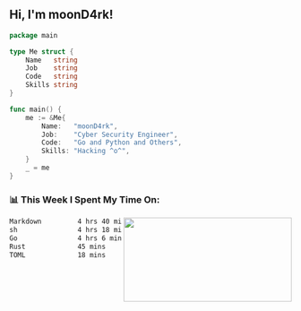 <h2> Hi, I'm moonD4rk!</h2>

```go
package main

type Me struct {
	Name   string
	Job    string
	Code   string
	Skills string
}

func main() {
	me := &Me{
		Name:   "moonD4rk",
		Job:    "Cyber Security Engineer",
		Code:   "Go and Python and Others",
		Skills: "Hacking ^o^",
	}
	_ = me
}
```

<h3>📊 This Week I Spent My Time On:</h3>
<img align='right' src="https://github-readme-stats.vercel.app/api?username=moond4rk&show_icons=true&theme=radical", width="300" height="150">

<!--START_SECTION:waka-->

```txt
Markdown         4 hrs 40 mins   ████████░░░░░░░░░░░░░░░░░   31.69 %
sh               4 hrs 18 mins   ███████▒░░░░░░░░░░░░░░░░░   29.20 %
Go               4 hrs 6 mins    ███████░░░░░░░░░░░░░░░░░░   27.78 %
Rust             45 mins         █▒░░░░░░░░░░░░░░░░░░░░░░░   05.09 %
TOML             18 mins         ▓░░░░░░░░░░░░░░░░░░░░░░░░   02.13 %
```

<!--END_SECTION:waka-->

